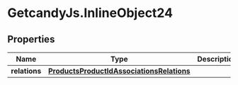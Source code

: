 # GetcandyJs.InlineObject24

## Properties

Name | Type | Description | Notes
------------ | ------------- | ------------- | -------------
**relations** | [**ProductsProductIdAssociationsRelations**](ProductsProductIdAssociationsRelations.md) |  | [optional] 


